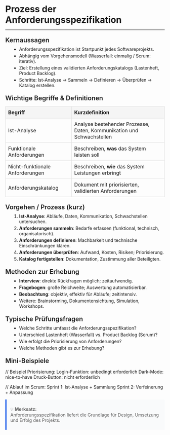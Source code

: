 
<!doctype html>
<html lang="de">
<head>
<meta charset="utf-8" />
<meta name="viewport" content="width=device-width,initial-scale=1" />
<title>Prozess der Anforderungsspezifikation</title>
<style>
  main{max-width:900px;margin:0 auto}
  h1{font-size:28px;font-weight:700;margin:0 0 12px}
  h2{font-size:20px;font-weight:600;margin:20px 0 8px}
  ul,ol{margin:8px 0 8px 20px}
  li{margin:4px 0}
  table{width:100%;border-collapse:collapse;margin:14px 0}
  th,td{border:1px solid #ddd;padding:8px;text-align:left}
  th{background:#f5f5f5}
  blockquote{border-left:4px solid #2563eb;padding:8px 12px;
             background:#f9fafb;margin:12px 0}
  pre{background:#0b1020;color:#e5e7eb;padding:14px;border-radius:8px;overflow:auto}
  code{font-family:ui-monospace,SFMono-Regular,Menlo,Consolas,monospace}
</style>
</head>
<body>
<main>

# Prozess der Anforderungsspezifikation

---

## Kernaussagen
- Anforderungsspezifikation ist Startpunkt jedes Softwareprojekts.  
- Abhängig vom Vorgehensmodell (Wasserfall: einmalig / Scrum: iterativ).  
- Ziel: Erstellung eines validierten Anforderungskatalogs (Lastenheft, Product Backlog).  
- Schritte: Ist-Analyse → Sammeln → Definieren → Überprüfen → Katalog erstellen.  

## Wichtige Begriffe & Definitionen
| Begriff | Kurzdefinition |
|---------|----------------|
| Ist-Analyse | Analyse bestehender Prozesse, Daten, Kommunikation und Schwachstellen |
| Funktionale Anforderungen | Beschreiben, **was** das System leisten soll |
| Nicht-funktionale Anforderungen | Beschreiben, **wie** das System Leistungen erbringt |
| Anforderungskatalog | Dokument mit priorisierten, validierten Anforderungen |

## Vorgehen / Prozess (kurz)
1. **Ist-Analyse**: Abläufe, Daten, Kommunikation, Schwachstellen untersuchen.  
2. **Anforderungen sammeln**: Bedarfe erfassen (funktional, technisch, organisatorisch).  
3. **Anforderungen definieren**: Machbarkeit und technische Einschränkungen klären.  
4. **Anforderungen überprüfen**: Aufwand, Kosten, Risiken; Priorisierung.  
5. **Katalog fertigstellen**: Dokumentation, Zustimmung aller Beteiligten.  

## Methoden zur Erhebung
- **Interview**: direkte Rückfragen möglich; zeitaufwendig.  
- **Fragebogen**: große Reichweite; Auswertung automatisierbar.  
- **Beobachtung**: objektiv, effektiv für Abläufe; zeitintensiv.  
- Weitere: Brainstorming, Dokumentensichtung, Simulation, Workshops.  

## Typische Prüfungsfragen
- Welche Schritte umfasst die Anforderungsspezifikation?  
- Unterschied Lastenheft (Wasserfall) vs. Product Backlog (Scrum)?  
- Wie erfolgt die Priorisierung von Anforderungen?  
- Welche Methoden gibt es zur Erhebung?  

## Mini-Beispiele


// Beispiel Priorisierung:
Login-Funktion: unbedingt erforderlich
Dark-Mode: nice-to-have
Druck-Button: nicht erforderlich

// Ablauf im Scrum:
Sprint 1: Ist-Analyse + Sammlung
Sprint 2: Verfeinerung + Anpassung



> 💡 **Merksatz:**  
> Anforderungsspezifikation liefert die Grundlage für Design, Umsetzung und Erfolg des Projekts.

</main>
</body>
</html>

